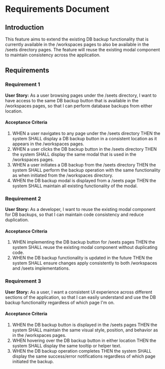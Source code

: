 # Requirements Document

## Introduction

This feature aims to extend the existing DB backup functionality that is currently available in the /workspaces pages to also be available in the /seets directory pages. The feature will reuse the existing modal component to maintain consistency across the application.

## Requirements

### Requirement 1

**User Story:** As a user browsing pages under the /seets directory, I want to have access to the same DB backup button that is available in the /workspaces pages, so that I can perform database backups from either location.

#### Acceptance Criteria

1. WHEN a user navigates to any page under the /seets directory THEN the system SHALL display a DB backup button in a consistent location as it appears in the /workspaces pages.
2. WHEN a user clicks the DB backup button in the /seets directory THEN the system SHALL display the same modal that is used in the /workspaces pages.
3. WHEN a user initiates a DB backup from the /seets directory THEN the system SHALL perform the backup operation with the same functionality as when initiated from the /workspaces directory.
4. WHEN the DB backup modal is displayed from a /seets page THEN the system SHALL maintain all existing functionality of the modal.

### Requirement 2

**User Story:** As a developer, I want to reuse the existing modal component for DB backups, so that I can maintain code consistency and reduce duplication.

#### Acceptance Criteria

1. WHEN implementing the DB backup button for /seets pages THEN the system SHALL reuse the existing modal component without duplicating code.
2. WHEN the DB backup functionality is updated in the future THEN the system SHALL ensure changes apply consistently to both /workspaces and /seets implementations.

### Requirement 3

**User Story:** As a user, I want a consistent UI experience across different sections of the application, so that I can easily understand and use the DB backup functionality regardless of which page I'm on.

#### Acceptance Criteria

1. WHEN the DB backup button is displayed in the /seets pages THEN the system SHALL maintain the same visual style, position, and behavior as in the /workspaces pages.
2. WHEN hovering over the DB backup button in either location THEN the system SHALL display the same tooltip or helper text.
3. WHEN the DB backup operation completes THEN the system SHALL display the same success/error notifications regardless of which page initiated the backup.
